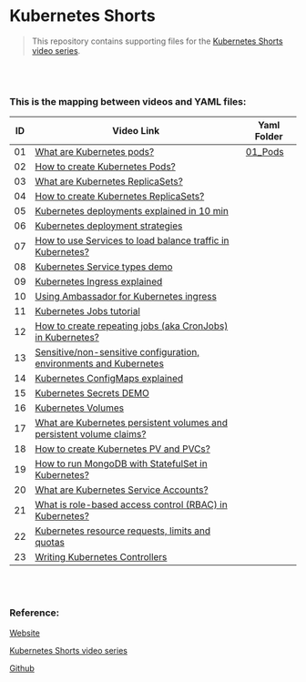 # Kubernetes Shorts

> This repository contains supporting files for the [Kubernetes Shorts video series](https://www.youtube.com/playlist?list=PLy0Gle4XyvbGhGpX0CXAuiEsfL-MD-rND).

<br/><br/>

### This is the mapping between videos and YAML files:
|ID | Video Link| Yaml Folder |
| --------          | -------- | -------- | 
|01	| [What are Kubernetes pods?](https://www.youtube.com/watch?v=B1_jgR3zuvA&list=PLy0Gle4XyvbGhGpX0CXAuiEsfL-MD-rND&index=1&pp=iAQB)					| [01_Pods](./01_Pods)|
|02	| [How to create Kubernetes Pods?](https://www.youtube.com/watch?v=n2iN9Gl1zfM&list=PLy0Gle4XyvbGhGpX0CXAuiEsfL-MD-rND&index=2&pp=iAQB)				| []()|
|03	| [What are Kubernetes ReplicaSets?](https://www.youtube.com/watch?v=PgvKGRYUgeY&list=PLy0Gle4XyvbGhGpX0CXAuiEsfL-MD-rND&index=3&pp=iAQB)			| []()|
|04	| [How to create Kubernetes ReplicaSets?](https://www.youtube.com/watch?v=RcxQfQjxD_4&list=PLy0Gle4XyvbGhGpX0CXAuiEsfL-MD-rND&index=4&pp=iAQB)		| []()|
|05	| [Kubernetes deployments explained in 10 min](https://www.youtube.com/watch?v=QxTXvmLFxQ8&list=PLy0Gle4XyvbGhGpX0CXAuiEsfL-MD-rND&index=5&pp=iAQB)	| []()|
|06	| [Kubernetes deployment strategies](https://www.youtube.com/watch?v=y6f0E2OCz5E&list=PLy0Gle4XyvbGhGpX0CXAuiEsfL-MD-rND&index=6&pp=iAQB)			| []()|
|07	| [How to use Services to load balance traffic in Kubernetes?](https://www.youtube.com/watch?v=2uWDL7L3vkU&list=PLy0Gle4XyvbGhGpX0CXAuiEsfL-MD-rND&index=7&pp=iAQB)				| []()|
|08	| [Kubernetes Service types demo](https://www.youtube.com/watch?v=et6A32rIYqM&list=PLy0Gle4XyvbGhGpX0CXAuiEsfL-MD-rND&index=8&pp=iAQB)				| []()|
|09	| [Kubernetes Ingress explained](https://www.youtube.com/watch?v=WM6TPMJH5-g&list=PLy0Gle4XyvbGhGpX0CXAuiEsfL-MD-rND&index=9&pp=iAQB)				| []()|
|10	| [Using Ambassador for Kubernetes ingress](https://www.youtube.com/watch?v=e2NPkB9eIOE&list=PLy0Gle4XyvbGhGpX0CXAuiEsfL-MD-rND&index=10&pp=iAQB)	| []()|
|11	| [Kubernetes Jobs tutorial](https://www.youtube.com/watch?v=Zb7a-jXgGxk&list=PLy0Gle4XyvbGhGpX0CXAuiEsfL-MD-rND&index=11&pp=iAQB)					| []()|
|12	| [How to create repeating jobs (aka CronJobs) in Kubernetes?](https://www.youtube.com/watch?v=HyEE2eSkBqk&list=PLy0Gle4XyvbGhGpX0CXAuiEsfL-MD-rND&index=12&pp=iAQB)			 | []()|
|13	| [Sensitive/non-sensitive configuration, environments and Kubernetes](https://www.youtube.com/watch?v=uEh2iXsUc6Q&list=PLy0Gle4XyvbGhGpX0CXAuiEsfL-MD-rND&index=13&pp=iAQB)	| []()|
|14	| [Kubernetes ConfigMaps explained](https://www.youtube.com/watch?v=JMayHZPdYfM&list=PLy0Gle4XyvbGhGpX0CXAuiEsfL-MD-rND&index=14&pp=iAQB)			| []()|
|15	| [Kubernetes Secrets DEMO](https://www.youtube.com/watch?v=Ifg0CY2jt0Y&list=PLy0Gle4XyvbGhGpX0CXAuiEsfL-MD-rND&index=15&pp=iAQB)					| []()|
|16	| [Kubernetes Volumes](https://www.youtube.com/watch?v=tW85QDoQWqo&list=PLy0Gle4XyvbGhGpX0CXAuiEsfL-MD-rND&index=16&pp=iAQB)						| []()|
|17	| [What are Kubernetes persistent volumes and persistent volume claims?](https://www.youtube.com/watch?v=6ztb45vfO4w&list=PLy0Gle4XyvbGhGpX0CXAuiEsfL-MD-rND&index=17&pp=iAQB)	  | []()|
|18	| [How to create Kubernetes PV and PVCs?](https://www.youtube.com/watch?v=zA7Vm4c-iqU&list=PLy0Gle4XyvbGhGpX0CXAuiEsfL-MD-rND&index=18&t=307s&pp=iAQB)							 | []()|
|19	| [How to run MongoDB with StatefulSet in Kubernetes?](https://www.youtube.com/watch?v=MQZ-WXZbU4w&list=PLy0Gle4XyvbGhGpX0CXAuiEsfL-MD-rND&index=19&pp=iAQB)					 | []()|
|20	| [What are Kubernetes Service Accounts?](https://www.youtube.com/watch?v=uoLXbrGdLRE&list=PLy0Gle4XyvbGhGpX0CXAuiEsfL-MD-rND&index=20&pp=iAQB)		| []()|
|21	| [What is role-based access control (RBAC) in Kubernetes?](https://www.youtube.com/watch?v=lpuIC7qHeSw&list=PLy0Gle4XyvbGhGpX0CXAuiEsfL-MD-rND&index=21&pp=iAQB)			  | []()|
|22	| [Kubernetes resource requests, limits and quotas](https://www.youtube.com/watch?v=ejJSJObaWMc&list=PLy0Gle4XyvbGhGpX0CXAuiEsfL-MD-rND&index=22&pp=iAQB)						 | []()|
|23	| [Writing Kubernetes Controllers](https://www.youtube.com/watch?v=q7b23612pSc&list=PLy0Gle4XyvbGhGpX0CXAuiEsfL-MD-rND&index=23&pp=iAQB)			| []()|


<br/><br/>

### Reference:

[Website](https://www.startkubernetes.com/)

[Kubernetes Shorts video series](https://www.youtube.com/playlist?list=PLy0Gle4XyvbGhGpX0CXAuiEsfL-MD-rND)

[Github](https://github.com/peterj/k8s-shorts-files)
